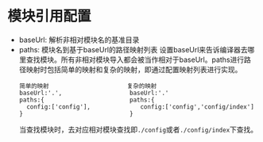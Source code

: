 # 模块引用配置

* baseUrl: 解析非相对模块名的基准目录
* paths: 模块名到基于baseUrl的路径映射列表
    设置baseUrl来告诉编译器去哪里查找模块。所有非相对模块导入都会被当作相对于baseUrl。paths进行路径映射时包括简单的映射和复杂的映射，即通过配置映射列表进行实现。
    ```
    简单的映射                      复杂的映射
    baseUrl:'.',                   baseUrl:'.'
    paths:{                        paths:{
      config:['config'],              config:['config','config/index']
    }                              }
    ```
    当查找模块时，去对应相对模块查找即`./config`或者`./config/index`下查找。
